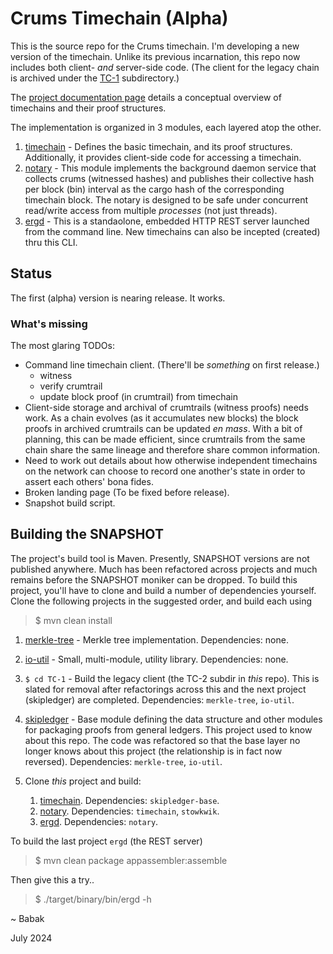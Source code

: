 # Crums Timechain (Alpha)

This is the source repo for the Crums timechain. I'm developing a new version
of the timechain. Unlike its previous incarnation, this repo now includes both
client- *and* server-side code. (The client for the legacy chain is archived 
under the [TC-1](https://github.com/crums-io/crums-pub/tree/main/TC-1) subdirectory.)

The [project documentation page](https://crums-io.github.io/crums-pub/) details
a conceptual overview of timechains and their proof structures.

The implementation is organized in 3 modules, each layered atop the other.

1. [timechain](https://github.com/crums-io/crums-pub/tree/main/timechain) - Defines
the basic timechain, and its proof structures. Additionally, it provides client-side
code for accessing a timechain.
2. [notary](https://github.com/crums-io/crums-pub/tree/main/notary) - This module
implements the background daemon service that collects crums (witnessed hashes)
and publishes their collective hash per block (bin) interval as the cargo hash of
the corresponding timechain block. The notary is designed to be safe under concurrent
read/write access from multiple *processes* (not just threads).
3. [ergd](https://github.com/crums-io/crums-pub/tree/main/ergd) - This is a standaolone,
embedded HTTP REST server launched from the command line. New timechains can also be
incepted (created) thru this CLI.

## Status

The first (alpha) version is nearing release. It works.

### What's missing

The most glaring TODOs:

* Command line timechain client. (There'll be *something* on first release.)
    * witness
    * verify crumtrail
    * update block proof (in crumtrail) from timechain
* Client-side storage and archival of crumtrails (witness proofs) needs work. As a chain evolves (as it accumulates new blocks) the block proofs in archived crumtrails can be updated *en mass*.
With a bit of planning, this can be made efficient, since crumtrails from the same chain share
the same lineage and therefore share common information.
* Need to work out details about how otherwise independent timechains on the network can choose to record one another's state in order to assert each others' bona fides.
* Broken landing page (To be fixed before release).
* Snapshot build script.

## Building the SNAPSHOT

The project's build tool is Maven. Presently, SNAPSHOT versions are not published
anywhere. Much has been refactored across projects and much remains before the SNAPSHOT
moniker can be dropped. To build this project, you'll have to clone and build a number
of dependencies yourself. Clone the following projects in the suggested order, and build
each using

>   $ mvn clean install



1. [merkle-tree](https://github.com/crums-io/merkle-tree) - Merkle tree implementation. Dependencies: none.
1. [io-util](https://github.com/crums-io/io-util) - Small, multi-module, utility library. Dependencies: none.
1. `$ cd TC-1` - Build the legacy client (the TC-2 subdir in *this* repo). This is slated for removal after refactorings across this and the next project (skipledger) are completed. Dependencies: `merkle-tree`, `io-util`.
1. [skipledger](https://github.com/crums-io/skipledger) - Base module defining the data
structure and other modules for packaging proofs from general ledgers. This project used to
know about this repo. The code was refactored so that the base layer no longer knows about
this project (the relationship is in fact now reversed). Dependencies: `merkle-tree`, `io-util`.
1. Clone *this* project and build:

    1. [timechain](https://github.com/crums-io/crums-pub/tree/main/timechain). Dependencies: `skipledger-base`.
    2. [notary](https://github.com/crums-io/crums-pub/tree/main/notary). Dependencies: `timechain`, `stowkwik`.
    3. [ergd](https://github.com/crums-io/crums-pub/tree/main/ergd). Dependencies: `notary`.


To build the last project `ergd` (the REST server)

>   $ mvn clean package appassembler:assemble

Then give this a try..

>   $ ./target/binary/bin/ergd -h



~ Babak

July 2024


